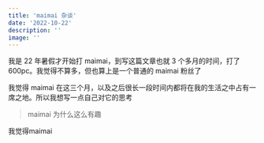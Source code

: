 ```yaml
---
title: 'maimai 杂谈'
date: '2022-10-22'
description: ''
image: ''
---
```


我是 22 年暑假才开始打 maimai，到写这篇文章也就 3 个多月的时间，打了 600pc。我觉得不算多，但也算上是一个普通的 maimai 粉丝了

我觉得 maimai 在这三个月，以及之后很长一段时间内都将在我的生活之中占有一席之地。所以我想写一点自己对它的思考

> maimai 为什么这么有趣

我觉得maimai
